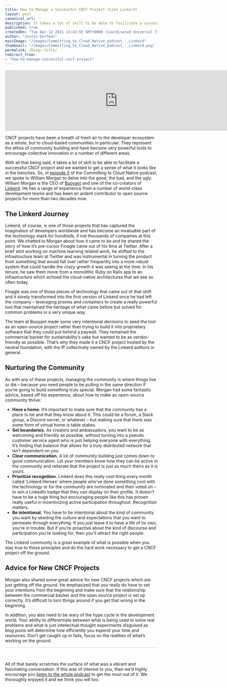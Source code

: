 ```yaml
---
title: How to Manage a Successful CNCF Project (Like Linkerd)
layout: post
canonical_url: ''
description: It takes a lot of skill to be able to facilitate a successful CNCF project and we wanted to get a sense of what it looks like in the trenches.  So, we spoke to William Morgan to delve into the good, the bad, and the ugly.
published: true
createdOn: "Tue Apr 12 2021 13:42:55 GMT+0000 (Coordinated Universal Time)"
author: "Justin Dorfman"
mainImage: "/images/Committing_to_Cloud_Native_podcast_-_Linkerd"
thumbnail: "/images/Committing_to_Cloud_Native_podcast_-_Linkerd.png"
permalink: /blog/:title/
redirect_from:
- "how-to-manage-successful-cncf-project"
---
```


<iframe src="https://player.fireside.fm/v2/sO31L4lC+yksQJSXD?theme=dark" width="740" height="200" frameborder="0" scrolling="no"></iframe><br>

CNCF projects have been a breath of fresh air to the developer ecosystem as a whole, but to cloud-based communities in particular.  They represent the ethos of community building and have become very powerful tools to encourage collective innovation in a number of different areas.

With all that being said, it takes a lot of skill to be able to facilitate a successful CNCF project and we wanted to get a sense of what it looks like in the trenches.  So, in [episode 5](https://podcast.curiefense.io/5) of the Committing to Cloud Native podcast, we spoke to William Morgan to delve into the good, the bad, and the ugly.  William Morgan is the CEO of [Buoyant](https://buoyant.io/) and one of the co-creators of [Linkerd](https://linkerd.io/).  He has a range of experience from a number of world-class development teams and has been an ardent contributor to open source projects for more than two decades now.

## The Linkerd Journey

Linkerd, of course, is one of those projects that has captured the imagination of developers worldwide and has become an invaluable part of the technology stack for hundreds, if not thousands of companies at this point.  We chatted to Morgan about how it came to be and he shared the story of how it’s pre-cursor Finagle came out of his time at Twitter.  After a brief stint working on machine learning related work, he shifted to the infrastructure team at Twitter and was instrumental in turning the product from something that would fall over rather frequently into a more robust system that could handle the crazy growth it was seeing at the time.  In his tenure, he saw them move from a monolithic Ruby on Rails app to an infrastructure which echoed the cloud-native architectures that we see so often today.

Finagle was one of those pieces of technology that came out of that shift and it slowly transformed into the first version of Linkerd once he had left the company – leveraging proxies and containers to create a really powerful tool that maintained the heritage of what came before but solved for common problems in a very unique way.  

The team at Buoyant made some very intentional decisions to seed the tool as an open-source project rather than trying to build it into proprietary software that they could put behind a paywall.  They remained the commercial backer for sustainability’s sake but wanted to be as vendor-friendly as possible.  That’s why they made it a CNCF project hosted by the neutral foundation, with the IP collectively owned by the Linkerd authors in general.

## Nurturing the Community

As with any of these projects, managing the community is where things live or die – because you need people to be pulling in the same direction if you’re going to build something truly special.  Morgan had some fantastic advice, based off his experience, about how to make an open-source community thrive:



*   **Have a home.**  It’s important to make sure that the community has a place to be and that they know about it.  This could be a forum, a Slack group, a Discord server, or whatever – but making sure that there was some form of virtual home is table stakes.
*   **Set boundaries.**  As creators and ambassadors, you want to be as welcoming and friendly as possible, without turning into a pseudo customer service agent who is just helping everyone with everything.  It’s finding that balance that allows for a truly distributed network that isn’t dependent on you.
*   **Clear communication.**  A lot of community building just comes down to good communication.  Let your members know how they can be active in the community and reiterate that the project is just as much theirs as it is yours.
*   **Prioritize recognition.**  Linkerd does this really cool thing every month called ‘Linkerd Heroes’ where people who’ve done something cool with the technology or for the community are nominated and then voted on – to win a LinkedIn badge that they can display on their profile.  It doesn’t have to be a huge thing but encouraging people like this has proven really useful in incentivizing active participation throughout.  Recognition matters.
*   **Be intentional.**  You have to be intentional about the kind of community you want by seeding the culture and expectations that you want to permeate through everything.  If you just leave it to have a life of its own, you’re in trouble.  But if you’re proactive about the kind of discourse and participation you’re looking for, then you’ll attract the right people.

The Linkerd community is a great example of what is possible when you stay true to these principles and do the hard work necessary to get a CNCF project off the ground.

## Advice for New CNCF Projects

Morgan also shared some great advice for new CNCF projects which are just getting off the ground.  He emphasized that you really do have to set your intentions from the beginning and make sure that the relationship between the commercial backer and the open source project is set up correctly.  It’s difficult to turn things around if you get that wrong in the beginning.  

In addition, you also need to be wary of the hype cycle in the development world.  Your ability to differentiate between what is being used to solve real problems and what is just intellectual thought experiments disguised as blog posts will determine how efficiently you expend your time and resources.  Don’t get caught up in fads, focus on the realities of what’s working on the ground.

<hr style="height: 1px; background-color: #ccc; border: none;"><br>

All of that barely scratches the surface of what was a vibrant and fascinating conversation.  If this was of interest to you, then we’d highly encourage you [listen to the whole podcast](https://podcast.curiefense.io/5) to get the most out of it.  We thoroughly enjoyed it and we think you will too.

